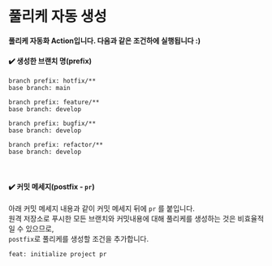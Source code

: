 # 풀리케 자동 생성

**풀리케 자동화 Action입니다. 다음과 같은 조건하에 실행됩니다 :)**
#### ✔️ 생성한 브랜치 명(prefix)

```
branch prefix: hotfix/**
base branch: main
```

```
branch prefix: feature/**
base branch: develop
```

```
branch prefix: bugfix/**
base branch: develop
```

```
branch prefix: refactor/**
base branch: develop
```
<br/>

#### ✔️ 커밋 메세지(postfix - `pr`)

아래 커밋 메세지 내용과 같이 커밋 메세지 뒤에 `pr` 를 붙입니다.  
원격 저장소로 푸시한 모든 브랜치와 커밋내용에 대해 풀리케를 생성하는 것은 비효율적일 수 있으므로,  
`postfix`로 풀리케를 생성할 조건을 추가합니다.

```
feat: initialize project pr
```
